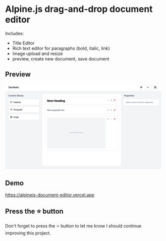 # Alpine.js drag-and-drop document editor

Includes:

-   Title Editor
-   Rich text editor for paragraphs (bold, italic, link)
-   Image upload and resize
-   preview, create new document, save document

## Preview

<img src="preview.png" />

## Demo

https://alpinejs-document-editor.vercel.app

## Press the :star: button

Don't forget to press the :star: button to let me know I should continue improving this project.
